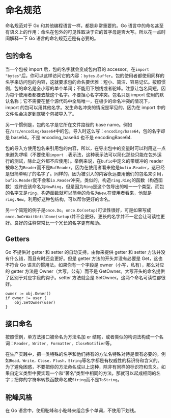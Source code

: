 # 命名规范

命名规范对于 Go 和其他编程语言一样，都是非常重要的。Go 语言中的命名甚至有语义上的作用：命名在包外的可见性取决于它的首字母是否大写。所以花一点时间解释一下 Go 语言的命名规范还是有必要的。

## 包的命名

当一个包被 import 后，包的名字就会变成包内容的 accessor。在`import "bytes"`后，你可以这样访问它的内容：`bytes.Buffer`。包的使用者都使用同样的名字来访问包的内容，这就要求包的命名要优雅：短小、简洁、容易记忆。按照惯例，包的命名是全小写的单个单词；不能用下划线或者驼峰。注意让包名简短，因为每个使用者都要去敲这个名字。不要担心名字冲突。包名只是 import 使用的默认名称；它不需要在整个源代码中全局唯一，在极少的命名冲突的情况下，import 的包可以用其他名字。发生命名冲突的情况是罕见的，因为在 import 中的文件名会决定到底哪个包被导入了。

另一个惯例是，包的名字是它所在文件路径的 base name。例如在`/src/encoding/base64`中的包，导入时这么写：`encoding/base64`，包的名字却是 base64，不是 encoding_base64 也不是 encodingBase64.

包的导入方使用包名来引用包的内容，所以，在导出包中的变量时可以利用这一点来避免啰嗦（不要使用`import .`表示法，这种表示法可以简化那些只能在包外运行的测试，除此之外都不应使用）。举例来说，在`bufio`中定义的带缓冲的 reader 被命名为`Reader`而不是`BufReader`，因为在使用者看来他是`bufio.Reader`，这已经是很简单明了的名字了。同样的，因为被引入的内容永远要用他们的包名来引用，`bufio.Reader`就不会和`io.Reader`冲突。类似的，构造`ring.Ring`的函数（构造函数）或许应该命名为`NewRing`，但是因为`Ring`是这个包导出的唯一一个类型，而包的名字又是`ring`，构造函数就可以简单的命名为`New`.在使用者看来，他就是`ring.New`。利用好这种包结构，可以帮你更好的命名。

另一个简短的例子是`once.Do`。`once.Do(setup)`可读性很好，可是如果写成`once.DoOrWaitUntilDone(setup)`并不会更好。更长的名字并不一定会让可读性更好。良好的注释常常比一个冗长的名字更有帮助。

## Getters

Go 不提供对 getter 和 setter 的自动支持。由你来提供 getter 和 setter 方法并没有什么错，而且有时还会更好。但是 getter 方法的开头并没有必要是 Get，这也不符合 Go 语言的惯用法。如果你有一个字段是 owner（小写，私有），那么对应的 getter 方法是 Owner（大写，公有）而不是 GetOwner。大写开头的命名提供了区别于对应字段的钩子。setter 方法就会是 SetOwner。这两个命名可读性都很好。

```golang
owner := obj.Owner()
if owner != user {
    obj.SetOwner(user)
}
```

## 接口命名

按照惯例，单方法接口被命名为方法名加 er 结尾，或者类似的构词法构成一个名词：`Reader, Writer, Formatter, CloseNotifier`等。

在生产实践中，把一类特殊的名字和他们持有的方法名特殊对待是很有必要的。例如`Read，Write，Close，Flush，String`等名字都是有权威性的标识符和含义的。为了避免困惑，不要把你的方法命名成以上这种，除非有同样的标识符和含义。如果自定义类型中要实现一个和“著名”类型中相同的方法，那就可以起成相同的名字；把你的字符串转换函数命名成`String`而不是`ToString`。

## 驼峰风格

在 Go 语言中，使用驼峰和小驼峰来组合多个单词，不使用下划线。